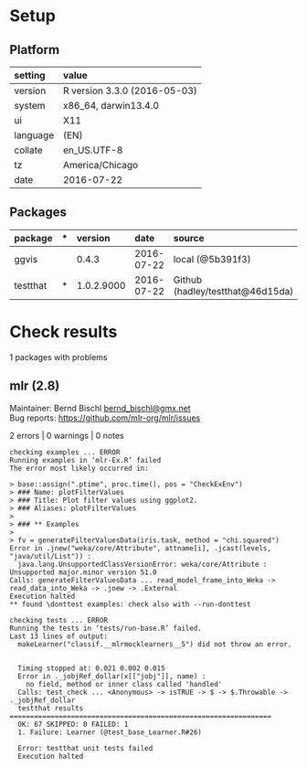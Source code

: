 # Setup

## Platform

|setting  |value                        |
|:--------|:----------------------------|
|version  |R version 3.3.0 (2016-05-03) |
|system   |x86_64, darwin13.4.0         |
|ui       |X11                          |
|language |(EN)                         |
|collate  |en_US.UTF-8                  |
|tz       |America/Chicago              |
|date     |2016-07-22                   |

## Packages

|package  |*  |version    |date       |source                           |
|:--------|:--|:----------|:----------|:--------------------------------|
|ggvis    |   |0.4.3      |2016-07-22 |local (@5b391f3)                 |
|testthat |*  |1.0.2.9000 |2016-07-22 |Github (hadley/testthat@46d15da) |

# Check results
1 packages with problems

## mlr (2.8)
Maintainer: Bernd Bischl <bernd_bischl@gmx.net>  
Bug reports: https://github.com/mlr-org/mlr/issues

2 errors | 0 warnings | 0 notes

```
checking examples ... ERROR
Running examples in ‘mlr-Ex.R’ failed
The error most likely occurred in:

> base::assign(".ptime", proc.time(), pos = "CheckExEnv")
> ### Name: plotFilterValues
> ### Title: Plot filter values using ggplot2.
> ### Aliases: plotFilterValues
> 
> ### ** Examples
> 
> fv = generateFilterValuesData(iris.task, method = "chi.squared")
Error in .jnew("weka/core/Attribute", attname[i], .jcast(levels, "java/util/List")) : 
  java.lang.UnsupportedClassVersionError: weka/core/Attribute : Unsupported major.minor version 51.0
Calls: generateFilterValuesData ... read_model_frame_into_Weka -> read_data_into_Weka -> .jnew -> .External
Execution halted
** found \donttest examples: check also with --run-donttest

checking tests ... ERROR
Running the tests in ‘tests/run-base.R’ failed.
Last 13 lines of output:
  makeLearner("classif.__mlrmocklearners__5") did not throw an error.
  
  
  Timing stopped at: 0.021 0.002 0.015 
  Error in ._jobjRef_dollar(x[["jobj"]], name) : 
    no field, method or inner class called 'handled' 
  Calls: test_check ... <Anonymous> -> isTRUE -> $ -> $.Throwable -> ._jobjRef_dollar
  testthat results ================================================================
  OK: 67 SKIPPED: 0 FAILED: 1
  1. Failure: Learner (@test_base_Learner.R#26) 
  
  Error: testthat unit tests failed
  Execution halted
```

